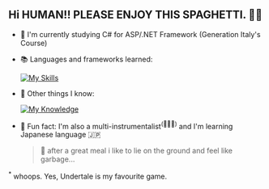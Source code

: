 ## Hi HUMAN!! PLEASE ENJOY THIS SPAGHETTI. 🍝💀

- :school: I'm currently studying C# for ASP/.NET Framework (Generation Italy's Course)
<!--- :construction: Currently learning ![image](https://img.shields.io/badge/Kotlin-B125EA?style=for-the-badge&logo=kotlin&logoColor=white) in my pastime-->
- :books: Languages and frameworks learned:
  
  [![My Skills](https://skillicons.dev/icons?i=java,cs,dotnet,js,jquery,bootstrap,sass,mysql,powershell&theme=light)](https://skillicons.dev)
- :school_satchel: Other things I know:

  [![My Knowledge](https://skillicons.dev/icons?i=ableton,azure,docker,vscode&theme=light)](https://skillicons.dev)
  <!--Java, C#, Javascript, Powershell, jQuery, Bootstrap, SASS-->
- :dizzy: Fun fact: I'm also a multi-instrumentalist<sup>(🎸🥁🎹)</sup> and I'm learning Japanese language 🇯🇵
 
  > 👻 after a great meal i like to lie on the ground and feel like garbage...

<sup>*</sup> whoops. Yes, Undertale is my favourite game.
<!--
**skybru/skybru** is a ✨ _special_ ✨ repository because its `README.md` (this file) appears on your GitHub profile.

Here are some ideas to get you started:

- 🔭 I’m currently working on ...
- 🌱 I’m currently learning ...
- 👯 I’m looking to collaborate on ...
- 🤔 I’m looking for help with ...
- 💬 Ask me about ...
- 📫 How to reach me: ...
- 😄 Pronouns: ...
- ⚡ Fun fact: ...
-->
